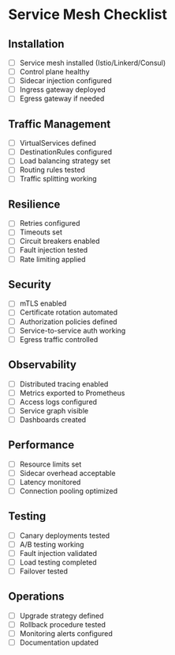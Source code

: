 # Service Mesh Checklist

## Installation

- [ ] Service mesh installed (Istio/Linkerd/Consul)
- [ ] Control plane healthy
- [ ] Sidecar injection configured
- [ ] Ingress gateway deployed
- [ ] Egress gateway if needed

## Traffic Management

- [ ] VirtualServices defined
- [ ] DestinationRules configured
- [ ] Load balancing strategy set
- [ ] Routing rules tested
- [ ] Traffic splitting working

## Resilience

- [ ] Retries configured
- [ ] Timeouts set
- [ ] Circuit breakers enabled
- [ ] Fault injection tested
- [ ] Rate limiting applied

## Security

- [ ] mTLS enabled
- [ ] Certificate rotation automated
- [ ] Authorization policies defined
- [ ] Service-to-service auth working
- [ ] Egress traffic controlled

## Observability

- [ ] Distributed tracing enabled
- [ ] Metrics exported to Prometheus
- [ ] Access logs configured
- [ ] Service graph visible
- [ ] Dashboards created

## Performance

- [ ] Resource limits set
- [ ] Sidecar overhead acceptable
- [ ] Latency monitored
- [ ] Connection pooling optimized

## Testing

- [ ] Canary deployments tested
- [ ] A/B testing working
- [ ] Fault injection validated
- [ ] Load testing completed
- [ ] Failover tested

## Operations

- [ ] Upgrade strategy defined
- [ ] Rollback procedure tested
- [ ] Monitoring alerts configured
- [ ] Documentation updated
